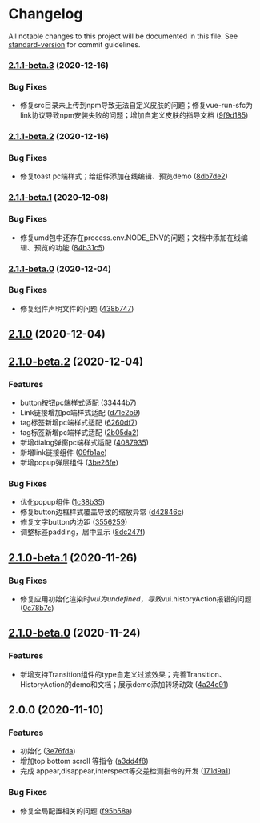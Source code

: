 # Changelog

All notable changes to this project will be documented in this file. See [standard-version](https://github.com/conventional-changelog/standard-version) for commit guidelines.

### [2.1.1-beta.3](http://gitlab.vmic.xyz/game-common/vui/compare/v2.1.1-beta.2...v2.1.1-beta.3) (2020-12-16)


### Bug Fixes

* 修复src目录未上传到npm导致无法自定义皮肤的问题；修复vue-run-sfc为link协议导致npm安装失败的问题；增加自定义皮肤的指导文档 ([9f9d185](http://gitlab.vmic.xyz/game-common/vui/commit/9f9d185ca355d68e0e417bce30c705a8da876148))

### [2.1.1-beta.2](http://gitlab.vmic.xyz/game-common/vui/compare/v2.1.1-beta.1...v2.1.1-beta.2) (2020-12-16)


### Bug Fixes

* 修复toast pc端样式；给组件添加在线编辑、预览demo ([8db7de2](http://gitlab.vmic.xyz/game-common/vui/commit/8db7de2cc1b1c72ebe54fe678b65d6b8ac2adbf8))

### [2.1.1-beta.1](http://gitlab.vmic.xyz/game-common/vui/compare/v2.1.1-beta.0...v2.1.1-beta.1) (2020-12-08)


### Bug Fixes

* 修复umd包中还存在process.env.NODE_ENV的问题；文档中添加在线编辑、预览的功能 ([84b31c5](http://gitlab.vmic.xyz/game-common/vui/commit/84b31c52363be011c64d88814369dc785eef830f))

### [2.1.1-beta.0](http://gitlab.vmic.xyz/game-common/vui/compare/v2.1.0-beta.2...v2.1.1-beta.0) (2020-12-04)


### Bug Fixes

* 修复组件声明文件的问题 ([438b747](http://gitlab.vmic.xyz/game-common/vui/commit/438b7473f9135da729b14b0029e2ea2332d3ef53))

## [2.1.0](http://gitlab.vmic.xyz/game-common/vui/compare/v2.1.0-beta.2...v2.1.0) (2020-12-04)

## [2.1.0-beta.2](http://gitlab.vmic.xyz/game-common/vui/compare/v2.1.0-beta.1...v2.1.0-beta.2) (2020-12-04)


### Features

* button按钮pc端样式适配 ([33444b7](http://gitlab.vmic.xyz/game-common/vui/commit/33444b79a5bbffe1ba192cac55bfba7b6159a887))
* Link链接增加pc端样式适配 ([d71e2b9](http://gitlab.vmic.xyz/game-common/vui/commit/d71e2b98d8b490e4e4fd3b9e54e877a98341d73c))
* tag标签新增pc端样式适配 ([6260df7](http://gitlab.vmic.xyz/game-common/vui/commit/6260df7a774ccf570eb6727bcbb45816d8890a14))
* tag标签新增pc端样式适配 ([2b05da2](http://gitlab.vmic.xyz/game-common/vui/commit/2b05da281d269bed7cf0f6cf25b56b4056f4a395))
* 新增dialog弹窗pc端样式适配 ([4087935](http://gitlab.vmic.xyz/game-common/vui/commit/40879358fbe5f617b64d552fd0860ab687862fa8))
* 新增link链接组件 ([09fb1ae](http://gitlab.vmic.xyz/game-common/vui/commit/09fb1aeb2532cbbd15c17adb3f8e810c1007ea3b))
* 新增popup弹层组件 ([3be26fe](http://gitlab.vmic.xyz/game-common/vui/commit/3be26fe0dd338526616592cc69333ac52eb697aa))


### Bug Fixes

* 优化popup组件 ([1c38b35](http://gitlab.vmic.xyz/game-common/vui/commit/1c38b356e1c940f51a59efd97f54dd3522c1ca51))
* 修复button边框样式覆盖导致的缩放异常 ([d42846c](http://gitlab.vmic.xyz/game-common/vui/commit/d42846ce825c5ec3ac88ba75724e44698321e2b3))
* 修复文字button内边距 ([3556259](http://gitlab.vmic.xyz/game-common/vui/commit/35562596968d95b6e2cd99c46115e68166f436ec))
* 调整标签padding，居中显示 ([8dc247f](http://gitlab.vmic.xyz/game-common/vui/commit/8dc247f4e22b7d7e2295ba076654b83335368e41))

## [2.1.0-beta.1](http://gitlab.vmic.xyz/game-common/vui/compare/v2.1.0-beta.0...v2.1.0-beta.1) (2020-11-26)


### Bug Fixes

* 修复应用初始化渲染时$vui为undefined，导致$vui.historyAction报错的问题 ([0c78b7c](http://gitlab.vmic.xyz/game-common/vui/commit/0c78b7cedcd86f09ee965717a897a3949f137155))

## [2.1.0-beta.0](http://gitlab.vmic.xyz/game-common/vui/compare/v2.0.0-beta.0...v2.1.0-beta.0) (2020-11-24)


### Features

* 新增支持Transition组件的type自定义过渡效果；完善Transition、HistoryAction的demo和文档；展示demo添加转场动效 ([4a24c91](http://gitlab.vmic.xyz/game-common/vui/commit/4a24c914d256c76025ed226f752f2ea3144f7abf))

## 2.0.0 (2020-11-10)


### Features

* 初始化 ([3e76fda](http://gitlab.vmic.xyz/game-common/vui/commit/3e76fdaf545acd94f5c4ac5f1366d77eeae45c6f))
* 增加top bottom scroll 等指令 ([a3dd4f8](http://gitlab.vmic.xyz/game-common/vui/commit/a3dd4f86f4fab3472f1a8707457eadd897144d70))
* 完成 appear,disappear,interspect等交差检测指令的开发 ([171d9a1](http://gitlab.vmic.xyz/game-common/vui/commit/171d9a11cad8f08c677ffbdfc89aaa2165cc05ef))


### Bug Fixes

* 修复全局配置相关的问题 ([f95b58a](http://gitlab.vmic.xyz/game-common/vui/commit/f95b58abaa6e1a284b11c1dd32a1c6853dc1e314))
